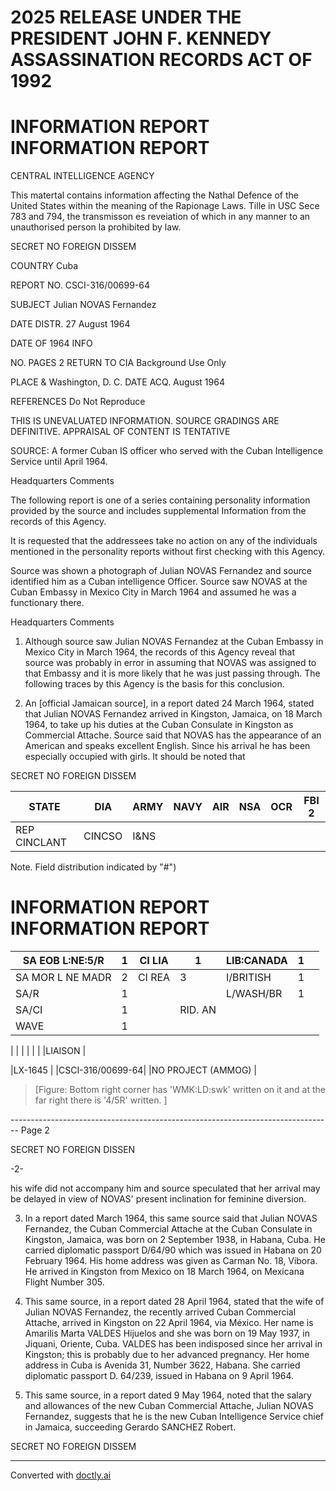 # 2025 RELEASE UNDER THE PRESIDENT JOHN F. KENNEDY ASSASSINATION RECORDS ACT OF 1992

# INFORMATION REPORT INFORMATION REPORT

CENTRAL INTELLIGENCE AGENCY

This matertal contains information affecting the Nathal Defence of the United States within the meaning of the Rapionage Laws. Tille in USC Sece 783 and 794, the transmisson es reveiation of which in any manner to an unauthorised person la prohibited by law.

SECRET
NO FOREIGN DISSEM

COUNTRY Cuba

REPORT NO. CSCI-316/00699-64

SUBJECT Julian NOVAS Fernandez

DATE DISTR. 27 August 1964

DATE OF 1964
INFO

NO. PAGES 2 RETURN TO CIA
Background Use Only

PLACE & Washington, D. C.
DATE ACQ. August 1964

REFERENCES Do Not Reproduce

THIS IS UNEVALUATED INFORMATION. SOURCE GRADINGS ARE DEFINITIVE. APPRAISAL OF CONTENT IS TENTATIVE

SOURCE: A former Cuban IS officer who served with the Cuban Intelligence
Service until April 1964.

Headquarters Comments

The following report is one of a series containing personality
information provided by the source and includes supplemental
Information from the records of this Agency.

It is requested that the addressees take no action on any of
the individuals mentioned in the personality reports without
first checking with this Agency.

Source was shown a photograph of Julian NOVAS Fernandez
and source identified him as a Cuban intelligence Officer.
Source saw NOVAS at the Cuban Embassy in Mexico City in
March 1964 and assumed he was a functionary there.

Headquarters Comments

1.  Although source saw Julian NOVAS Fernandez at the Cuban
    Embassy in Mexico City in March 1964, the records of this
    Agency reveal that source was probably in error in
    assuming that NOVAS was assigned to that Embassy and
    it is more likely that he was just passing through.
    The following traces by this Agency is the basis for
    this conclusion.

2.  An [official Jamaican source], in a report dated 24 March 1964,
    stated that Julian NOVAS Fernandez arrived in Kingston,
    Jamaica, on 18 March 1964, to take up his duties at the
    Cuban Consulate in Kingston as Commercial Attache. Source
    said that NOVAS has the appearance of an American and
    speaks excellent English. Since his arrival he has been
    especially occupied with girls. It should be noted that

SECRET
NO FOREIGN DISSEM

| STATE        | DIA    | ARMY | NAVY | AIR | NSA | OCR | FBI 2 |
| ------------ | ------ | ---- | ---- | --- | --- | --- | ----- |
| REP CINCLANT | CINCSO | I&NS |      |     |     |     |       |

Note. Field distribution indicated by "#")

# INFORMATION REPORT INFORMATION REPORT

| SA EOB L:NE:5/R  | 1   | CI LIA | 1       | LIB:CANADA | 1   |     |
| ---------------- | --- | ------ | ------- | ---------- | --- | --- |
| SA MOR L NE MADR | 2   | CI REA | 3       | I/BRITISH  | 1   |     |
| SA/R             | 1   |        |         | L/WASH/BR  | 1   |     |
| SA/CI            | 1   |        | RID. AN |            |     |     |
| WAVE             | 1   |        |         |            |     |     |

|  |  |  |  |  |  |LIAISON |

|LX-1645 |
|CSCI-316/00699-64|
|NO PROJECT (AMMOG) |

> [Figure: Bottom right corner has 'WMK:LD:swk' written on it and at the far right there is '4/5R' written. ]


-------------------------------------------------------------------------------- Page 2

SECRET
NO FOREIGN DISSEN

-2-

his wife did not accompany him and source speculated that her
arrival may be delayed in view of NOVAS' present inclination for
feminine diversion.

3. In a report dated March 1964, this same source said that
   Julian NOVAS Fernandez, the Cuban Commercial Attache at the
   Cuban Consulate in Kingston, Jamaica, was born on 2 September 1938,
   in Habana, Cuba. He carried diplomatic passport D/64/90 which
   was issued in Habana on 20 February 1964. His home address was
   given as Carman No. 18, Vibora. He arrived in Kingston from
   Mexico on 18 March 1964, on Mexicana Flight Number 305.

4. This same source, in a report dated 28 April 1964, stated that
   the wife of Julian NOVAS Fernandez, the recently arrived Cuban
   Commercial Attache, arrived in Kingston on 22 April 1964,
   via México. Her name is Amarilis Marta VALDES Hijuelos and
   she was born on 19 May 1937, in Jiquani, Oriente, Cuba. VALDES
   has been indisposed since her arrival in Kingston; this is
   probably due to her advanced pregnancy. Her home address in
   Cuba is Avenida 31, Number 3622, Habana. She carried diplomatic
   passport D. 64/239, issued in Habana on 9 April 1964.

5. This same source, in a report dated 9 May 1964, noted that
   the salary and allowances of the new Cuban Commercial Attache,
   Julian NOVAS Fernandez, suggests that he is the new Cuban
   Intelligence Service chief in Jamaica, succeeding Gerardo
   SANCHEZ Robert.

SECRET
NO FOREIGN DISSEM


---
Converted with [doctly.ai](https://doctly.ai)